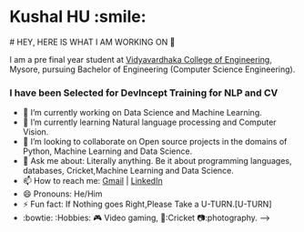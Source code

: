 <h1> Kushal HU :smile: </h1>
# HEY, HERE IS WHAT I AM WORKING ON 👋

I am a pre final year student at [Vidyavardhaka College of Engineering](https://vvce.ac.in/), Mysore, pursuing Bachelor of Engineering (Computer Science Engineering).

<h3>I have been Selected for DevIncept Training for NLP and CV</h3>





- 🔭 I’m currently working on Data Science and Machine Learning.
- 🌱 I’m currently learning Natural language processing and Computer Vision.
- 👯 I’m looking to collaborate on Open source projects in the domains of Python, Machine Learning and Data Science.
- 💬 Ask me about: Literally anything. Be it about programming languages, databases, Cricket,Machine Learning and Data Science.
- 📫 How to reach me: [Gmail](hukushal@gmail.com) | [LinkedIn](https://www.linkedin.com/in/kushal-hu-0bb3351a7/)
- 😄 Pronouns: He/Him
- ⚡ Fun fact: If Nothing goes Right,Please Take a U-TURN.[U-TURN]
- :bowtie: :Hobbies: :video_game: Video gaming, 🦗:Cricket 📷:photography.
-->

